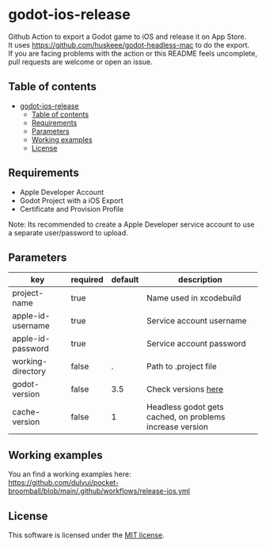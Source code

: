 # godot-ios-release
Github Action to export a Godot game to iOS and release it on App Store.  
It uses https://github.com/huskeee/godot-headless-mac to do the export.  
If you are facing problems with the action or this README feels uncomplete, pull requests are welcome or open an issue.

## Table of contents
- [godot-ios-release](#godot-ios-release)
  - [Table of contents](#table-of-contents)
  - [Requirements](#requirements)
  - [Parameters](#parameters)
  - [Working examples](#working-examples)
  - [License](#license)


## Requirements
 - Apple Developer Account
 - Godot Project with a iOS Export
 - Certificate and Provision Profile

Note: Its recommended to create a Apple Developer service account to use a separate user/password to upload.

## Parameters
| key | required | default | description |
| ----|----------|---------|-------------|
| project-name | true |  | Name used in xcodebuild |
| apple-id-username | true |   | Service account username |
| apple-id-password | true |   | Service account password |
| working-directory | false | . | Path to .project file |
| godot-version | false | 3.5 | Check versions [here](https://github.com/huskeee/godot-headless-mac/releases) |
| cache-version | false | 1 | Headless godot gets cached, on problems increase version |

## Working examples
You an find a working examples here:  
https://github.com/dulvui/pocket-broomball/blob/main/.github/workflows/release-ios.yml

## License
This software is licensed under the [MIT license](LICENSE).